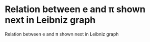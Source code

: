# Relation between e and π shown next in Leibniz graph
Relation between e and π shown next in Leibniz graph
